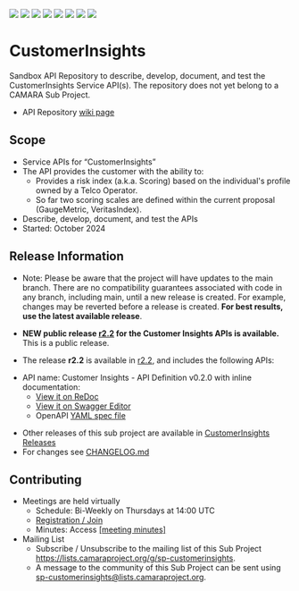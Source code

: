 <a href="https://github.com/camaraproject/CustomerInsights/commits/" title="Last Commit"><img src="https://img.shields.io/github/last-commit/camaraproject/CustomerInsights?style=plastic"></a>
<a href="https://github.com/camaraproject/CustomerInsights/issues" title="Open Issues"><img src="https://img.shields.io/github/issues/camaraproject/CustomerInsights?style=plastic"></a>
<a href="https://github.com/camaraproject/CustomerInsights/pulls" title="Open Pull Requests"><img src="https://img.shields.io/github/issues-pr/camaraproject/CustomerInsights?style=plastic"></a>
<a href="https://github.com/camaraproject/CustomerInsights/graphs/contributors" title="Contributors"><img src="https://img.shields.io/github/contributors/camaraproject/CustomerInsights?style=plastic"></a>
<a href="https://github.com/camaraproject/CustomerInsights" title="Repo Size"><img src="https://img.shields.io/github/repo-size/camaraproject/CustomerInsights?style=plastic"></a>
<a href="https://github.com/camaraproject/CustomerInsights/blob/main/LICENSE" title="License"><img src="https://img.shields.io/badge/License-Apache%202.0-green.svg?style=plastic"></a>
<a href="https://github.com/camaraproject/CustomerInsights/releases/latest" title="Latest Release"><img src="https://img.shields.io/github/release/camaraproject/CustomerInsights?style=plastic"></a>
<a href="https://github.com/camaraproject/Governance/blob/main/ProjectStructureAndRoles.md" title="Sandbox API Repository"><img src="https://img.shields.io/badge/Sandbox%20API%20Repository-yellow?style=plastic"></a>

# CustomerInsights

Sandbox API Repository to describe, develop, document, and test the CustomerInsights Service API(s). The repository does not yet belong to a CAMARA Sub Project.

* API Repository [wiki page](https://lf-camaraproject.atlassian.net/wiki/x/owBuAQ)

## Scope

* Service APIs for “CustomerInsights”
* The API provides the customer with the ability to:
  * Provides a risk index (a.k.a. Scoring) based on the individual's profile owned by a Telco Operator.
  * So far two scoring scales are defined within the current proposal (GaugeMetric, VeritasIndex).
* Describe, develop, document, and test the APIs
* Started: October 2024

## Release Information

<!-- Optional: an explicit listing of the latest (pre-)release with additional information, e.g. links to the API definitions -->
<!-- In addition use/uncomment one or multiple the following alternative options when becoming applicable -->
<!-- Pre-releases of this sub project are available in https://github.com/camaraproject/CustomerInsights/releases -->
<!-- The latest public release is available here: https://github.com/camaraproject/CustomerInsights/releases/latest -->
<!-- For changes see [CHANGELOG.md](https://github.com/camaraproject/CustomerInsights/blob/main/CHANGELOG.md) -->
* Note: Please be aware that the project will have updates to the main branch. There are no compatibility guarantees associated with code in any branch, including main, until a new release is created. For example, changes may be reverted before a release is created. **For best results, use the latest available release**.

* **NEW public release [r2.2](https://github.com/camaraproject/CustomerInsights/releases/tag/r2.2) for the Customer Insights APIs is available.**
<br>This is a public release.

* The release **r2.2** is available in [r2.2](https://github.com/camaraproject/CustomerInsights/tree/r2.2), and includes the following APIs:
- API name: Customer Insights - API Definition v0.2.0 with inline documentation:
  - [View it on ReDoc](https://redocly.github.io/redoc/?url=https://raw.githubusercontent.com/camaraproject/CustomerInsights/r2.2/code/API_definitions/customer-insights.yaml&nocors)
  - [View it on Swagger Editor](https://camaraproject.github.io/swagger-ui/?url=https://raw.githubusercontent.com/camaraproject/CustomerInsights/r2.2/code/API_definitions/customer-insights.yaml)
  - OpenAPI [YAML spec file](https://github.com/camaraproject/CustomerInsights/blob/r2.2/code/API_definitions/customer-insights.yaml)

* Other releases of this sub project are available in [CustomerInsights Releases](https://github.com/camaraproject/CustomerInsights/releases)
* For changes see [CHANGELOG.md](https://github.com/camaraproject/CustomerInsights/blob/main/CHANGELOG.md)

## Contributing
* Meetings are held virtually
    * Schedule: Bi-Weekly on Thursdays at 14:00 UTC
    * [Registration / Join](https://zoom-lfx.platform.linuxfoundation.org/meeting/95737002367?password=034d9b74-a944-4def-ae30-0f93802430a5)
    * Minutes: Access [[meeting minutes]](https://lf-camaraproject.atlassian.net/wiki/x/XIBuAQ)
* Mailing List
    <!-- Note: the $sub-project-mailinglistname$ is either already existing or will be created by the CAMARA Admin Team  -->
    * Subscribe / Unsubscribe to the mailing list of this Sub Project <https://lists.camaraproject.org/g/sp-customerinsights>.
    * A message to the community of this Sub Project can be sent using <sp-customerinsights@lists.camaraproject.org>.
